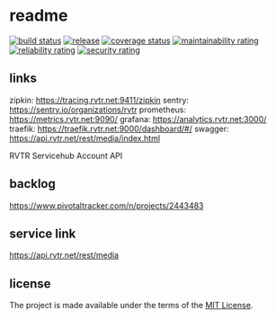 # readme

[![build status](https://github.com/RVTR/rvtr-svc-media/workflows/build/badge.svg)](https://github.com/RVTR/rvtr-svc-media/actions?query=workflow%3Abuild)
[![release](https://github.com/RVTR/rvtr-svc-media/workflows/release/badge.svg)](https://github.com/RVTR/rvtr-svc-media/actions?query=workflow%3Arelease)
[![coverage status](https://sonarcloud.io/api/project_badges/measure?project=rvtr_api_media&metric=coverage)](https://sonarcloud.io/dashboard?id=rvtr_api_media)
[![maintainability rating](https://sonarcloud.io/api/project_badges/measure?project=rvtr_api_media&metric=sqale_rating)](https://sonarcloud.io/dashboard?id=rvtr_api_media)
[![reliability rating](https://sonarcloud.io/api/project_badges/measure?project=rvtr_api_media&metric=reliability_rating)](https://sonarcloud.io/dashboard?id=rvtr_api_media)
[![security rating](https://sonarcloud.io/api/project_badges/measure?project=rvtr_api_media&metric=security_rating)](https://sonarcloud.io/dashboard?id=rvtr_api_media)

## links

zipkin: <https://tracing.rvtr.net:9411/zipkin>
sentry: <https://sentry.io/organizations/rvtr>
prometheus: <https://metrics.rvtr.net:9090/>
grafana: <https://analytics.rvtr.net:3000/>
traefik: <https://traefik.rvtr.net:9000/dashboard/#/>
swagger: <https://api.rvtr.net/rest/media/index.html>

RVTR Servicehub Account API

## backlog

<https://www.pivotaltracker.com/n/projects/2443483>

## service link

<https://api.rvtr.net/rest/media>

## license

The project is made available under the terms of the [MIT License][license_mit].

[license_mit]: https://github.com/rvtr/rvtr-svc-media/blob/main/LICENSE 'mit license'
